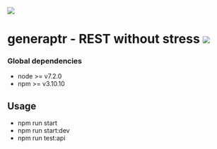 ![](http://i.imgur.com/yCRAubA.png)
# generaptr - REST without stress [![](https://circleci.com/gh/cupsadarius/generaptr.svg?style=svg)](https://circleci.com/gh/cupsadarius/generaptr)

### Global dependencies

* node >= v7.2.0
* npm >= v3.10.10

## Usage

* npm run start
* npm run start:dev
* npm run test:api